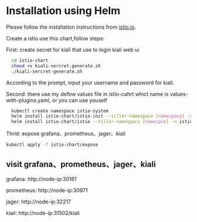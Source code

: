 # Installation using Helm

Please follow the installation instructions from [istio.io](https://istio.io/docs/setup/kubernetes/helm-install.html).

Create a istio use this chart,follow steps:

First:
  create secret for kiali  that use to login kiali web ui

```bash
  cd istio-chart
  chmod +x kiali-sercret-generate.sh
  ./kiali-sercret-generate.sh
```
According to the prompt, input your username and password for kiali.

Second:
  there use my define values file in istio-cahrt whict name is values-with-plugins.yaml, or you can use youself

```bash
  kubectl create namespace istio-system
  helm install istio-chart/istio-init --tiller-namespace [namespace] -n istio-init --namespace istio-system -f istio-chart/istio-init/values-cert.yaml
  helm install istio-chart/istio --tiller-namespace [namespce] -n istio --namespace istio-system -f istio-cahrt/istio/values-with-plugins.yaml
```

Thrid:
   expose grafana、prometheus、jager、kiali 

   ```bash
   kubectl apply -f istio-chart/expose

   ```
## visit grafana、prometheus、jager、kiali

  grafana: http://node-ip:30161

  prometheus: http://node-ip:30971 

  jager: http://node-ip:32217 

  kiali: http://node-ip:31502/kiali 

